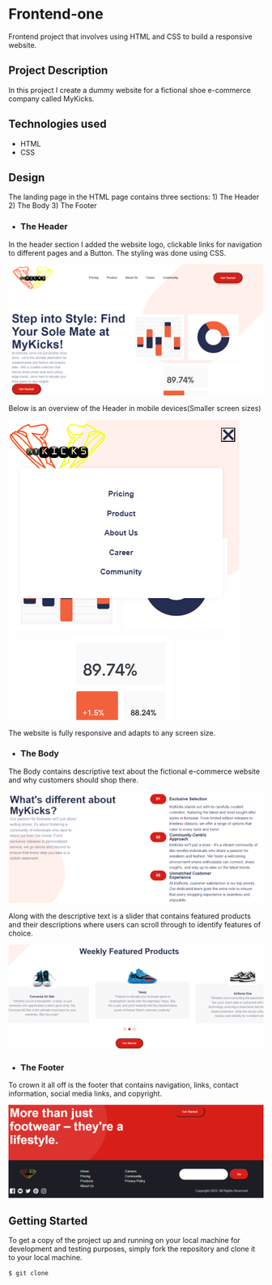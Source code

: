 # Frontend-one
Frontend project that involves using HTML and CSS to build a responsive website.


## Project Description
In this project I create a dummy website for a fictional shoe e-commerce company called MyKicks.


## Technologies used
* HTML
* CSS


## Design


The landing page in the HTML page contains three sections: 
            1)  The Header
            2)  The Body
            3)  The Footer


* ### The Header 
In the header section I added the website logo, clickable links for navigation to different pages and a Button. The styling was done using CSS.


![Header Section](https://github.com/arnoldketer/Frontend-one/blob/master/Readme-img/Header.PNG)


Below is an overview of the Header in mobile devices(Smaller screen sizes)


![Header in small screens](https://github.com/arnoldketer/Frontend-one/blob/master/Readme-img/Header-small.PNG)


The website is fully responsive and adapts to any screen size.


* ### The Body 
The Body contains descriptive text about the fictional e-commerce website and why customers should shop there.


![Body](https://github.com/arnoldketer/Frontend-one/blob/master/Readme-img/Body.PNG)


Along with the descriptive text is a slider that contains featured products and their descriptions where users can scroll through to identify features of choice.


![The slider](https://github.com/arnoldketer/Frontend-one/blob/master/Readme-img/slider.PNG)


* ### The Footer 
To crown it all off is the footer that contains navigation, links, contact information, social media links, and copyright.


![The Footer](https://github.com/arnoldketer/Frontend-one/blob/master/Readme-img/Footer.PNG)


## Getting Started
To get a copy of the project up and running on your local machine for development and testing purposes, simply fork the repository and clone it to your local machine. 
```
$ git clone

